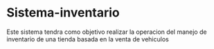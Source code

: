 # Sistema-inventario
Este sistema tendra como objetivo realizar la operacion del manejo de inventario de una tienda basada en la venta de vehiculos
